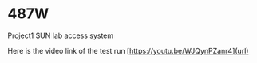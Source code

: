 # 487W
Project1 SUN lab access system

Here is the video link of the test run
[https://youtu.be/WJQynPZanr4](url)
